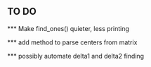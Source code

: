 ## TO DO ##

*** Make find_ones() quieter, less printing


*** add method to parse centers from matrix


*** possibly automate delta1 and delta2 finding 


